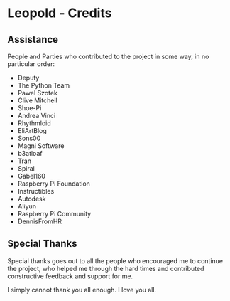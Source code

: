 # Leopold - Credits

## Assistance

People and Parties who contributed to the project in some way, in no particular order:

- Deputy
- The Python Team
- Pawel Szotek
- Clive Mitchell
- Shoe-Pi
- Andrea Vinci
- Rhythmloid
- EliArtBlog
- Sons00
- Magni Software
- b3atloaf
- Tran
- Spiral
- Gabel160
- Raspberry Pi Foundation
- Instructibles
- Autodesk
- Aliyun
- Raspberry Pi Community
- DennisFromHR

## Special Thanks

Special thanks goes out to all the people who encouraged me to continue the project, who helped me through the hard times and contributed constructive feedback and support for me.

I simply cannot thank you all enough. I love you all.